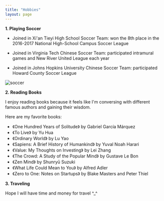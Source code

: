 ```yaml
---
title: "Hobbies"
layout: page
---
```


**1. Playing Soccer**

- Joined in Xi'an Tieyi High School Soccer Team: won the 8th place in the 2016-2017 National High-School Campus Soccer League

- Joined in Virginia Tech Chinese Soccer Team: participated intramural games and New River United League each year

- Joined in Johns Hopkins University Chinese Soccer Team: participated Howard County Soccer League

![soccer](https://github.com/user-attachments/assets/408b91ac-7556-45e0-9f73-59fe2954c6e5)

**2. Reading Books**  

I enjoy reading books because it feels like I'm conversing with different famous authors and gaining their wisdom.

Here are my favorite books:
-  《One Hundred Years of Solitude》 by Gabriel García Márquez
-  《To Live》 by Yu Hua
-  《Ordinary World》 by Lu Yao
-  《Sapiens: A Brief History of Humankind》 by Yuval Noah Harari
-  《Value: My Thoughts on Investing》 by Lei Zhang
-  《The Crowd: A Study of the Popular Mind》 by Gustave Le Bon
-  《Zen Mind》 by Shunryū Suzuki
-  《What Life Could Mean to You》 by Alfred Adler
-  《Zero to One: Notes on Startups》 by Blake Masters and Peter Thiel

**3. Traveling**  

Hope I will have time and money for travel ^_^
